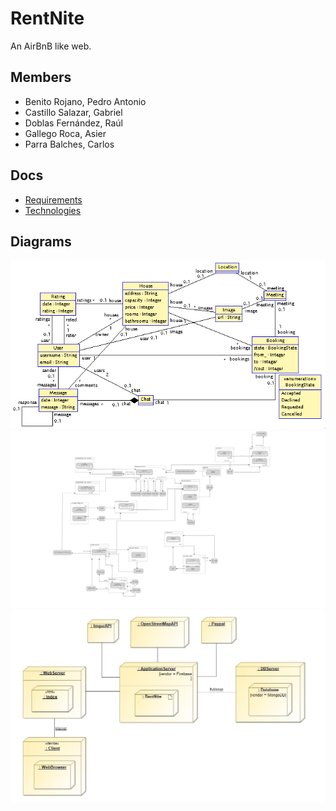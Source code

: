 # RentNite

An AirBnB like web.

## Members

- Benito Rojano, Pedro Antonio
- Castillo Salazar, Gabriel
- Doblas Fernández, Raúl
- Gallego Roca, Asier
- Parra Balches, Carlos

## Docs 

- [Requirements](docs/requirements.md)
- [Technologies](docs/technology.md)

## Diagrams

![USE diagram](img/use.png)
![IFML diagram](img/ifml.png)
![Deployment diagram](img/DeploymentDiagram.jpg)

